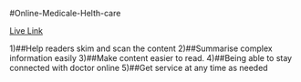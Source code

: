 #Online-Medicale-Helth-care

[Live Link](https://health-care-1d966.web.app)

1)##Help readers skim and scan the content
2)##Summarise complex information easily
3)##Make content easier to read.
4)##Being able to stay connected with doctor online
5)##Get service at any time as needed
